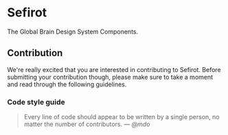 # Sefirot

The Global Brain Design System Components.

## Contribution

We're really excited that you are interested in contributing to Sefirot. Before submitting your contribution though, please make sure to take a moment and read through the following guidelines.

### Code style guide

> Every line of code should appear to be written by a single person, no matter the number of contributors.
> &mdash; <cite>@mdo</cite>
